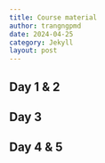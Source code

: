```yaml
---
title: Course material
author: trangngpmd
date: 2024-04-25
category: Jekyll
layout: post
---
```


  ## Day 1 & 2


  ## Day 3


  ## Day 4 & 5
